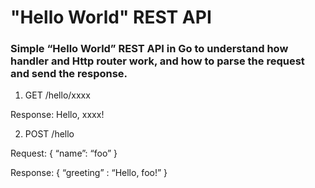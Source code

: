 # "Hello World" REST API

### Simple “Hello World” REST API in Go to understand how handler and Http router work, and how to parse the request and send the response.

1. GET /hello/xxxx

Response:
Hello, xxxx!

2. POST /hello

Request:
{
“name”: “foo”
}

Response:
{
“greeting” : “Hello, foo!”
}
